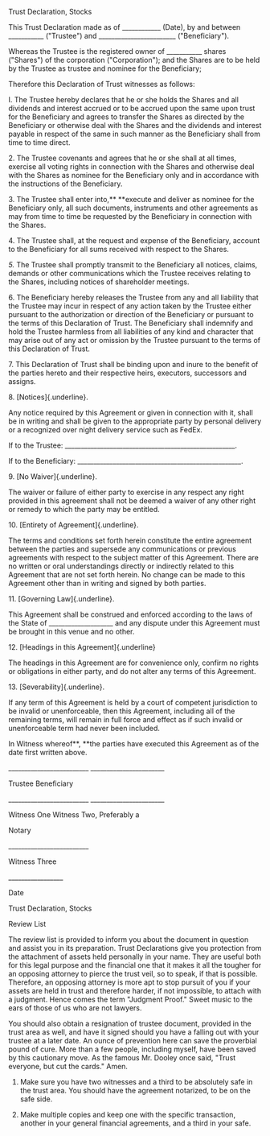 Trust Declaration, Stocks

This Trust Declaration made as of \_\_\_\_\_\_\_\_\_\_\_\_ (Date), by
and between \_\_\_\_\_\_\_\_\_\_\_ (\"Trustee\") and
\_\_\_\_\_\_\_\_\_\_\_\_\_\_\_\_\_\_\_\_\_\_\_\_ (\"Beneficiary\").

Whereas the Trustee is the registered owner of \_\_\_\_\_\_\_\_\_\_\_
shares (\"Shares\") of the corporation (\"Corporation\"); and the Shares
are to be held by the Trustee as trustee and nominee for the
Beneficiary;

Therefore this Declaration of Trust witnesses as follows:

I. The Trustee hereby declares that he or she holds the Shares and all
dividends and interest accrued or to be accrued upon the same upon trust
for the Beneficiary and agrees to transfer the Shares as directed by the
Beneficiary or otherwise deal with the Shares and the dividends and
interest payable in respect of the same in such manner as the
Beneficiary shall from time to time direct.

2\. The Trustee covenants and agrees that he or she shall at all times,
exercise all voting rights in connection with the Shares and otherwise
deal with the Shares as nominee for the Beneficiary only and in
accordance with the instructions of the Beneficiary.

3\. The Trustee shall enter into,** **execute and deliver as nominee for
the Beneficiary only, all such documents, instruments and other
agreements as may from time to time be requested by the Beneficiary in
connection with the Shares.

4\. The Trustee shall, at the request and expense of the Beneficiary,
account to the Beneficiary for all sums received with respect to the
Shares.

*5.* The Trustee shall promptly transmit to the Beneficiary all notices,
claims, demands or other communications which the Trustee receives
relating to the Shares, including notices of shareholder meetings.

6\. The Beneficiary hereby releases the Trustee from any and all
liability that the Trustee may incur in respect of any action taken by
the Trustee either pursuant to the authorization or direction of the
Beneficiary or pursuant to the terms of this Declaration of Trust. The
Beneficiary shall indemnify and hold the Trustee harmless from all
liabilities of any kind and character that may arise out of any act or
omission by the Trustee pursuant to the terms of this Declaration of
Trust.

7\. This Declaration of Trust shall be binding upon and inure to the
benefit of the parties hereto and their respective heirs, executors,
successors and assigns.

8\. [Notices]{.underline}.

Any notice required by this Agreement or given in connection with it,
shall be in writing and shall be given to the appropriate party by
personal delivery or a recognized over night delivery service such as
FedEx.

If to the Trustee:
\_\_\_\_\_\_\_\_\_\_\_\_\_\_\_\_\_\_\_\_\_\_\_\_\_\_\_\_\_\_\_\_\_\_\_\_\_\_\_\_\_\_\_\_\_\_\_\_\_\_\_\_\_.

If to the Beneficiary:
\_\_\_\_\_\_\_\_\_\_\_\_\_\_\_\_\_\_\_\_\_\_\_\_\_\_\_\_\_\_\_\_\_\_\_\_\_\_\_\_\_\_\_\_\_\_\_\_\_\_\_.

9\. [No Waiver]{.underline}.

The waiver or failure of either party to exercise in any respect any
right provided in this agreement shall not be deemed a waiver of any
other right or remedy to which the party may be entitled.

10\. [Entirety of Agreement]{.underline}.

The terms and conditions set forth herein constitute the entire
agreement between the parties and supersede any communications or
previous agreements with respect to the subject matter of this
Agreement. There are no written or oral understandings directly or
indirectly related to this Agreement that are not set forth herein. No
change can be made to this Agreement other than in writing and signed by
both parties.

11\. [Governing Law]{.underline}.

This Agreement shall be construed and enforced according to the laws of
the State of \_\_\_\_\_\_\_\_\_\_\_\_\_\_\_\_\_\_\_\_ and any dispute
under this Agreement must be brought in this venue and no other.

12\. [Headings in this Agreement]{.underline}

The headings in this Agreement are for convenience only, confirm no
rights or obligations in either party, and do not alter any terms of
this Agreement.

13\. [Severability]{.underline}.

If any term of this Agreement is held by a court of competent
jurisdiction to be invalid or unenforceable, then this Agreement,
including all of the remaining terms, will remain in full force and
effect as if such invalid or unenforceable term had never been included.

In Witness whereof**, **the parties have executed this Agreement as of
the date first written above.

\_\_\_\_\_\_\_\_\_\_\_\_\_\_\_\_\_\_\_\_\_\_\_\_\_
\_\_\_\_\_\_\_\_\_\_\_\_\_\_\_\_\_\_\_\_\_\_\_

Trustee Beneficiary

\_\_\_\_\_\_\_\_\_\_\_\_\_\_\_\_\_\_\_\_\_\_\_\_\_
\_\_\_\_\_\_\_\_\_\_\_\_\_\_\_\_\_\_\_\_\_\_\_

Witness One Witness Two, Preferably a

Notary

\_\_\_\_\_\_\_\_\_\_\_\_\_\_\_\_\_\_\_\_\_\_\_\_\_

Witness Three

\_\_\_\_\_\_\_\_\_\_\_\_\_\_\_\_\_

Date

Trust Declaration, Stocks

Review List

The review list is provided to inform you about the document in question
and assist you in its preparation. Trust Declarations give you
protection from the attachment of assets held personally in your name.
They are useful both for this legal purpose and the financial one that
it makes it all the tougher for an opposing attorney to pierce the trust
veil, so to speak, if that is possible. Therefore, an opposing attorney
is more apt to stop pursuit of you if your assets are held in trust and
therefore harder, if not impossible, to attach with a judgment. Hence
comes the term "Judgment Proof." Sweet music to the ears of those of us
who are not lawyers.

You should also obtain a resignation of trustee document, provided in
the trust area as well, and have it signed should you have a falling out
with your trustee at a later date. An ounce of prevention here can save
the proverbial pound of cure. More than a few people, including myself,
have been saved by this cautionary move. As the famous Mr. Dooley once
said, "Trust everyone, but cut the cards." Amen.

1.  Make sure you have two witnesses and a third to be absolutely safe
    in the trust area. You should have the agreement notarized, to be on
    the safe side.

2.  Make multiple copies and keep one with the specific transaction,
    another in your general financial agreements, and a third in your
    safe.
